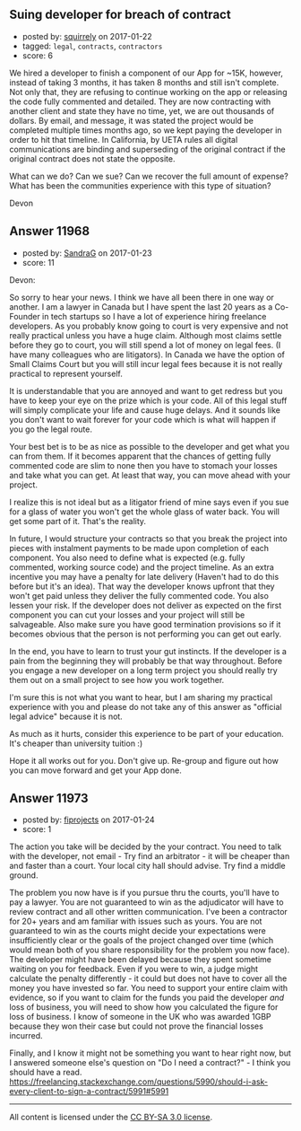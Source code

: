 ## Suing developer for breach of contract

- posted by: [squirrely](https://stackexchange.com/users/3233549/squirrely) on 2017-01-22
- tagged: `legal`, `contracts`, `contractors`
- score: 6

We hired a developer to finish a component of our App for ~15K, however, instead of taking 3 months, it has taken 8 months and still isn't complete.  Not only that, they are refusing to continue working on the app or releasing the code fully commented and detailed. They are now contracting with another client and state they have no time, yet, we are out thousands of dollars.  By email, and message, it was stated the project would be completed multiple times months ago, so we kept paying the developer in order to hit that timeline.  In California, by UETA rules all digital communications are binding and superseding of the original contract if the original contract does not state the opposite.  

What can we do? Can we sue? Can we recover the full amount of expense? What has been the communities experience with this type of situation? 

Devon


## Answer 11968

- posted by: [SandraG](https://stackexchange.com/users/10093564/sandrag) on 2017-01-23
- score: 11

Devon:

So sorry to hear your news.  I think we have all been there in one way or another.  I am a lawyer in Canada but I have spent the last 20 years as a Co-Founder in tech startups so I have a lot of experience hiring freelance developers.  As you probably know going to court is very expensive and not really practical unless you have a huge claim.  Although most claims settle before they go to court, you will still spend a lot of money on legal fees.  (I have many colleagues who are litigators).  In Canada we have the option of Small Claims Court but you will still incur legal fees because it is not really practical to represent yourself.

It is understandable that you are annoyed and want to get redress but you have to keep your eye on the prize which is your code.  All of this legal stuff will simply complicate your life and cause huge delays.  And it sounds like you don't want to wait forever for your code which is what will happen if you go the legal route.

Your best bet is to be as nice as possible to the developer and get what you can from them.  If it becomes apparent that the chances of getting fully commented code are slim to none then you have to stomach your losses and take what you can get.  At least that way, you can move ahead with your project.

I realize this is not ideal but as a litigator friend of mine says even if you sue for a glass of water you won't get the whole glass of water back.  You will get some part of it.  That's the reality.

In future, I would structure your contracts so that you break the project into pieces with instalment payments to be made upon completion of each component. You also need to define what is expected (e.g. fully commented, working source code) and the project timeline.  As an extra incentive you may have a penalty for late delivery (Haven't had to do this before but it's an idea). That way the developer knows upfront that they won't get paid unless they deliver the fully commented code.  You also lessen your risk.  If the developer does not deliver as expected on the first component you can cut your losses and your project will still be salvageable.  Also make sure you have good termination provisions so if it becomes obvious that the person is not performing you can get out early.

In the end, you have to learn to trust your gut instincts.  If the developer is a pain from the beginning they will probably be that way throughout.  Before you engage a new developer on a long term project you should really try them out on a small project to see how you work together.

I'm sure this is not what you want to hear, but I am sharing my practical experience with you and please do not take any of this answer as "official legal advice" because it is not. 

As much as it hurts, consider this experience to be part of your education.  It's cheaper than university tuition :)

Hope it all works out for you.  Don't give up.  Re-group and figure out how you can move forward and get your App done.


## Answer 11973

- posted by: [fiprojects](https://stackexchange.com/users/5370155/fiprojects) on 2017-01-24
- score: 1

The action you take will be decided by the your contract. You need to talk with the developer, not email - Try find an arbitrator - it will be cheaper than and faster than a court. Your local city hall should advise. Try find a middle ground. 

The problem you now have is if you pursue thru the courts, you'll have to pay a lawyer. You are not guaranteed to win as the adjudicator will have to review contract and all other written communication. I've been a contractor for 20+ years and am familiar with issues such as yours. You are not guaranteed to win as the courts might decide your expectations were insufficiently clear or the goals of the project changed over time (which would mean both of you share responsibility for the problem you now face). The developer might have been delayed because they spent sometime waiting on you for feedback.  Even if you were to win, a judge might calculate the penalty differently - it could but does not have to cover all the money you have invested so far. You need to support your entire claim with evidence, so if you want to claim for the funds you paid the developer *and* loss of business, you will need to show how you calculated the figure for loss of business. I know of someone in the UK who was awarded 1GBP because they won their case but could not prove the financial losses incurred.

Finally, and I know it might not be something you want to hear right now, but I answered someone else's question on "Do I need a contract?" - I think you should have a read. 
https://freelancing.stackexchange.com/questions/5990/should-i-ask-every-client-to-sign-a-contract/5991#5991



---

All content is licensed under the [CC BY-SA 3.0 license](https://creativecommons.org/licenses/by-sa/3.0/).
